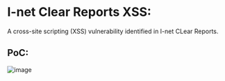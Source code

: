 # I-net Clear Reports XSS:

A cross-site scripting (XSS) vulnerability identified in I-net CLear Reports.

## PoC:

![image](https://github.com/j4k0m/godkiller/assets/48088579/3f87ca8c-58bd-4501-a4fd-ac7e05acf985)
